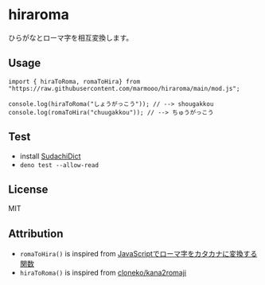 # hiraroma

ひらがなとローマ字を相互変換します。

## Usage

```
import { hiraToRoma, romaToHira} from "https://raw.githubusercontent.com/marmooo/hiraroma/main/mod.js";

console.log(hiraToRoma("しょうがっこう")); // --> shougakkou
console.log(romaToHira("chuugakkou")); // --> ちゅうがっこう
```

## Test

- install [SudachiDict](https://github.com/WorksApplications/SudachiDict)
- `deno test --allow-read`

## License

MIT

## Attribution

- `romaToHira()` is inspired from
  [JavaScriptでローマ字をカタカナに変換する関数](https://qiita.com/recordare/items/35a27f6b88b9413fef91)
- `hiraToRoma()` is inspired from
  [cloneko/kana2romaji](https://github.com/cloneko/kana2romaji)

